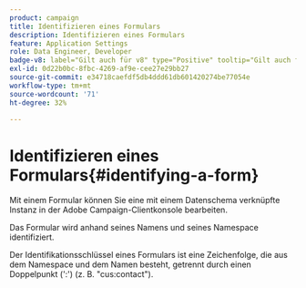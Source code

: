 ```yaml
---
product: campaign
title: Identifizieren eines Formulars
description: Identifizieren eines Formulars
feature: Application Settings
role: Data Engineer, Developer
badge-v8: label="Gilt auch für v8" type="Positive" tooltip="Gilt auch für Campaign v8"
exl-id: 0d22b0bc-8fbc-4269-af9e-cee27e29bb27
source-git-commit: e34718caefdf5db4ddd61db601420274be77054e
workflow-type: tm+mt
source-wordcount: '71'
ht-degree: 32%

---
```


# Identifizieren eines Formulars{#identifying-a-form}



Mit einem Formular können Sie eine mit einem Datenschema verknüpfte Instanz in der Adobe Campaign-Clientkonsole bearbeiten.

Das Formular wird anhand seines Namens und seines Namespace identifiziert.

Der Identifikationsschlüssel eines Formulars ist eine Zeichenfolge, die aus dem Namespace und dem Namen besteht, getrennt durch einen Doppelpunkt (&#39;:&#39;) (z. B. &quot;cus:contact&quot;).
